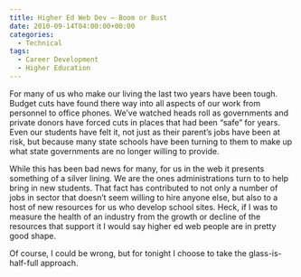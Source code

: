 ```yaml
---
title: Higher Ed Web Dev – Boom or Bust
date: 2010-09-14T04:00:00+00:00
categories:
  - Technical
tags:
  - Career Development
  - Higher Education
---
```


For many of us who make our living the last two years have been tough. Budget cuts have found there way into all aspects of our work from personnel to office phones. We’ve watched heads roll as governments and private donors have forced cuts in places that had been “safe” for years. Even our students have felt it, not just as their parent’s jobs have been at risk, but because many state schools have been turning to them to make up what state governments are no longer willing to provide.

While this has been bad news for many, for us in the web it presents something of a silver lining. We are the ones administrations turn to to help bring in new students. That fact has contributed to not only a number of jobs in sector that doesn’t seem willing to hire anyone else, but also to a host of new resources for us who develop school sites. Heck, if I was to measure the health of an industry from the growth or decline of the resources that support it I would say higher ed web people are in pretty good shape.

Of course, I could be wrong, but for tonight I choose to take the glass-is-half-full approach.